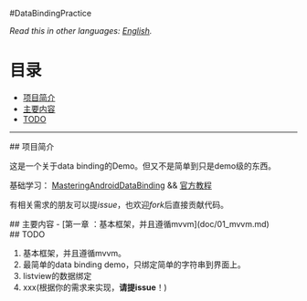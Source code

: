 #DataBindingPractice

*Read this in other languages: [English](README.en.md).*


# 目录
   
  - [项目简介](#intro)
  - [主要内容](#content)
  - [TODO](#todo)

--------------

 <div id="intro"/>
## 项目简介

这是一个关于data binding的Demo。但又不是简单到只是demo级的东西。

基础学习： [MasteringAndroidDataBinding](https://github.com/LyndonChin/MasteringAndroidDataBinding) && [官方教程](https://developer.android.com/intl/zh-cn/tools/data-binding/guide.html)

有相关需求的朋友可以提*issue*，也欢迎*fork*后直接贡献代码。

 <div id="content"/>
## 主要内容
  - [第一章 ：基本框架，并且遵循mvvm](doc/01_mvvm.md)
  
 <div id="todo"/>
## TODO

1. 基本框架，并且遵循mvvm。
1. 最简单的data binding demo，只绑定简单的字符串到界面上。
1. listview的数据绑定
1. xxx(根据你的需求来实现，**请提issue**！)